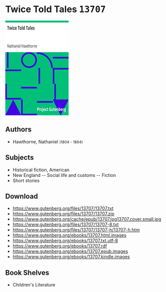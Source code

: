 # Twice Told Tales <kbd>13707</kbd>

![](./cover.medium.jpg "")

## Authors


 - Hawthorne, Nathaniel <small>(1804 - 1864)</small>

## Subjects


 - Historical fiction, American
 - New England -- Social life and customs -- Fiction
 - Short stories

## Download


 - https://www.gutenberg.org/files/13707/13707.txt
 - https://www.gutenberg.org/files/13707/13707.zip
 - https://www.gutenberg.org/cache/epub/13707/pg13707.cover.small.jpg
 - https://www.gutenberg.org/files/13707/13707-8.txt
 - https://www.gutenberg.org/files/13707/13707-h/13707-h.htm
 - https://www.gutenberg.org/ebooks/13707.html.images
 - https://www.gutenberg.org/ebooks/13707.txt.utf-8
 - https://www.gutenberg.org/ebooks/13707.rdf
 - https://www.gutenberg.org/ebooks/13707.epub.images
 - https://www.gutenberg.org/ebooks/13707.kindle.images

## Book Shelves


 - Children's Literature
